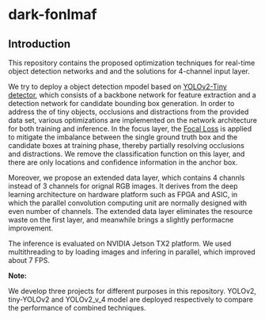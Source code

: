 # dark-fonlmaf
## Introduction
This repository contains the proposed optimization techniques for real-time object detection networks and and the solutions for 4-channel input layer.

We try to deploy a object detection mpodel based on [YOLOv2-Tiny detector](https://pjreddie.com/darknet/yolov2/), which consists of a backbone network for feature extraction and a detection network for candidate bounding box generation.
In order to address the of tiny objects, occlusions and distractions from the provided data set, various optimizations are implemented on the network architecture for both training and inference.
In the focus layer, the [Focal Loss](https://arxiv.org/abs/1708.02002) is applied to  mitigate the imbalance between the single ground truth box and the candidate boxes at training phase,  thereby partially resolving occlusions and distractions. We remove the classification function on this layer, and there are only locations and confidence information in the anchor box.

Moreover, we propose an extended data layer, which contains 4 channls instead of 3 channels for orignal RGB images. It derives from the deep learning architecture on hardware platform such as FPGA and ASIC, in which the parallel convolution computing unit are normally designed with even number of channels. The extended data layer eliminates the resource waste on the first layer, and meanwhile brings a slightly performacne improvement.

The inference is evaluated on NVIDIA Jetson TX2 platform. We used multithreading to by loading images and infering in parallel, which improved about 7 FPS.

**Note:**  

We develop three projects for different purposes in this repository. YOLOv2, tiny-YOLOv2 and YOLOv2_v_4 model are deployed respectively  to compare the performance of combined techniques.  
